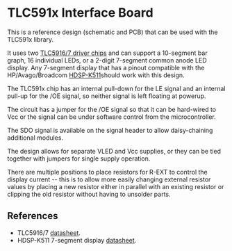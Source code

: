 TLC591x Interface Board
=======================

This is a reference design (schematic and PCB) that can be used with the TLC591x library.

It uses two [TLC5916/7 driver chips][2] and can support a 10-segment bar graph, 16 individual LEDs, or a 2-digit 7-segment common anode LED display. Any 7-segment display that has a pinout compatible with the HP/Avago/Broadcom [HDSP-K511][1]should work with this design.

The TLC591x chip has an internal pull-down for the LE signal and an internal pull-up for the /OE signal, so neither signal is left floating at powerup.

The circuit has a jumper for the /OE signal so that it can be hard-wired to Vcc or the signal can be under software control from the microcontroller.

The SDO signal is available on the signal header to allow daisy-chaining additional modules.

The design allows for separate VLED and Vcc supplies, or they can be tied together with jumpers for single supply operation.

There are multiple positions to place resistors for R-EXT to control the display current -- this is to allow more easily changing external resistor values by placing a new resistor either in parallel with an existing resistor or clipping the old resistor without having to unsolder parts.

References
----------
+ TLC5916/7 [datasheet][2].
+ HDSP-K511 7-segment display [datasheet][1].

[1]: https://docs.broadcom.com/docs/AV02-2555EN
[2]: http://www.ti.com/lit/ds/symlink/tlc5916.pdf
[100]: https://choosealicense.com/licenses/mit/
[101]: ../../LICENSE.txt
[200]: https://github.com/Andy4495/TLC591x